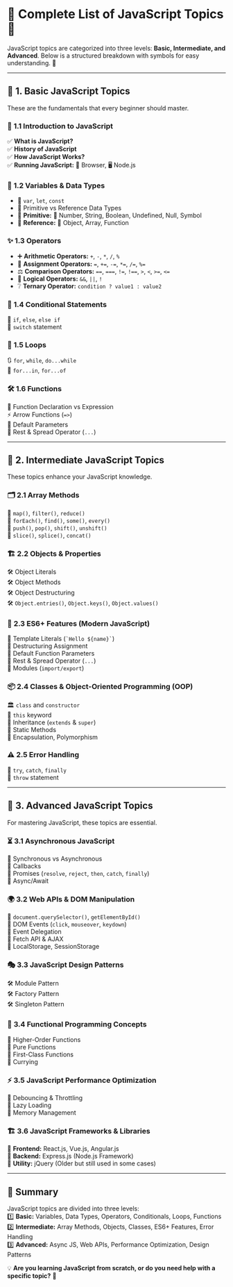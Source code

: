 # 🌟 Complete List of JavaScript Topics 🌟  

JavaScript topics are categorized into three levels: **Basic, Intermediate, and Advanced**. Below is a structured breakdown with symbols for easy understanding. 🚀  

---

## 🔹 **1. Basic JavaScript Topics**  
These are the fundamentals that every beginner should master.  

### 🏁 **1.1 Introduction to JavaScript**  
✅ **What is JavaScript?**  
✅ **History of JavaScript**  
✅ **How JavaScript Works?**  
✅ **Running JavaScript:** 📌 Browser, 🖥️ Node.js  

### 🎯 **1.2 Variables & Data Types**  
- 🔹 `var`, `let`, `const`  
- 🔹 Primitive vs Reference Data Types  
- 🔹 **Primitive:** 📌 Number, String, Boolean, Undefined, Null, Symbol  
- 🔹 **Reference:** 📌 Object, Array, Function  

### ✨ **1.3 Operators**  
- ➕ **Arithmetic Operators:** `+`, `-`, `*`, `/`, `%`  
- 📝 **Assignment Operators:** `=`, `+=`, `-=`, `*=`, `/=`, `%=`  
- ⚖️ **Comparison Operators:** `==`, `===`, `!=`, `!==`, `>`, `<`, `>=`, `<=`  
- 🔀 **Logical Operators:** `&&`, `||`, `!`  
- ❔ **Ternary Operator:** `condition ? value1 : value2`  

### 🔄 **1.4 Conditional Statements**  
📌 `if`, `else`, `else if`  
📌 `switch` statement  

### 🔄 **1.5 Loops**  
🔃 `for`, `while`, `do...while`  
📜 `for...in`, `for...of`  

### 🛠 **1.6 Functions**  
🎯 Function Declaration vs Expression  
⚡ Arrow Functions (`=>`)  
🔹 Default Parameters  
📌 Rest & Spread Operator (`...`)  

---

## 🔷 **2. Intermediate JavaScript Topics**  
These topics enhance your JavaScript knowledge.  

### 🗂️ **2.1 Array Methods**  
📌 `map()`, `filter()`, `reduce()`  
📌 `forEach()`, `find()`, `some()`, `every()`  
📌 `push()`, `pop()`, `shift()`, `unshift()`  
📌 `slice()`, `splice()`, `concat()`  

### 🏗 **2.2 Objects & Properties**  
🛠 Object Literals  
🛠 Object Methods  
🛠 Object Destructuring  
🛠 `Object.entries()`, `Object.keys()`, `Object.values()`  

### 🚀 **2.3 ES6+ Features (Modern JavaScript)**  
📌 Template Literals (`` `Hello ${name}` ``)  
📌 Destructuring Assignment  
📌 Default Function Parameters  
📌 Rest & Spread Operator (`...`)  
📌 Modules (`import/export`)  

### 📦 **2.4 Classes & Object-Oriented Programming (OOP)**  
🏛 `class` and `constructor`  
📌 `this` keyword  
📌 Inheritance (`extends` & `super`)  
📌 Static Methods  
📌 Encapsulation, Polymorphism  

### ⚠️ **2.5 Error Handling**  
🔹 `try`, `catch`, `finally`  
🔹 `throw` statement  

---

## 🔶 **3. Advanced JavaScript Topics**  
For mastering JavaScript, these topics are essential.  

### ⏳ **3.1 Asynchronous JavaScript**  
📌 Synchronous vs Asynchronous  
📌 Callbacks  
📌 Promises (`resolve`, `reject`, `then`, `catch`, `finally`)  
📌 Async/Await  

### 🌍 **3.2 Web APIs & DOM Manipulation**  
📌 `document.querySelector()`, `getElementById()`  
📌 DOM Events (`click`, `mouseover`, `keydown`)  
📌 Event Delegation  
📌 Fetch API & AJAX  
📌 LocalStorage, SessionStorage  

### 🎭 **3.3 JavaScript Design Patterns**  
🛠 Module Pattern  
🛠 Factory Pattern  
🛠 Singleton Pattern  

### 🎯 **3.4 Functional Programming Concepts**  
📌 Higher-Order Functions  
📌 Pure Functions  
📌 First-Class Functions  
📌 Currying  

### ⚡ **3.5 JavaScript Performance Optimization**  
🔹 Debouncing & Throttling  
🔹 Lazy Loading  
🔹 Memory Management  

### 🏗 **3.6 JavaScript Frameworks & Libraries**  
📌 **Frontend:** React.js, Vue.js, Angular.js  
📌 **Backend:** Express.js (Node.js Framework)  
📌 **Utility:** jQuery (Older but still used in some cases)  

---

## 🎯 **Summary**  
JavaScript topics are divided into three levels:  
1️⃣ **Basic:** Variables, Data Types, Operators, Conditionals, Loops, Functions  
2️⃣ **Intermediate:** Array Methods, Objects, Classes, ES6+ Features, Error Handling  
3️⃣ **Advanced:** Async JS, Web APIs, Performance Optimization, Design Patterns  

💡 **Are you learning JavaScript from scratch, or do you need help with a specific topic?** 🚀

